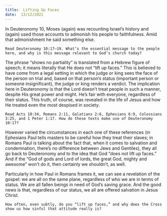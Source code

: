 ```yaml
---
title:  Lifting Up Faces
date:  13/12/2021
---
```


In Deuteronomy 10, Moses (again) was recounting Israel’s history and (again) used those accounts to admonish his people to faithfulness. Amid that admonishment he said something else.

`Read Deuteronomy 10:17–19. What’s the essential message to the people here, and why is this message relevant to God’s church today?`

The phrase “shows no partiality” is translated from a Hebrew figure of speech; it means literally that He does not “lift up faces.” This is believed to have come from a legal setting in which the judge or king sees the face of the person on trial and, based on that person’s status (important person or someone insignificant), the judge or king renders a verdict. The implication here in Deuteronomy is that the Lord doesn’t treat people in such a manner, despite His great power and might. He’s fair with everyone, regardless of their status. This truth, of course, was revealed in the life of Jesus and how He treated even the most despised in society.

`Read Acts 10:34, Romans 2:11, Galatians 2:6, Ephesians 6:9, Colossians 3:25, and 1 Peter 1:17. How do these texts make use of Deuteronomy 10:17?`

However varied the circumstances in each one of these references (in Ephesians Paul tells masters to be careful how they treat their slaves; in Romans Paul is talking about the fact that, when it comes to salvation and condemnation, there’s no difference between Jews and Gentiles), they all go back to Deuteronomy and to the idea that God “does not lift up faces.” And if the “God of gods and Lord of lords, the great God, mighty and awesome” won’t do it, then certainly we shouldn’t, as well.

Particularly in how Paul in Romans frames it, we can see a revelation of the gospel: we are all on the same plane, regardless of who we are in terms of status. We are all fallen beings in need of God’s saving grace. And the good news is that, regardless of our status, we all are offered salvation in Jesus Christ.

`How often, even subtly, do you “lift up faces,” and why does the Cross show us how sinful that attitude really is?`